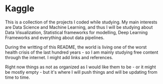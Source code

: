 # Kaggle

This is a collection of the projects I coded while studying. My main interests are Data Science and Machine Learning, and thus I will be studying about Data Visualization, Statistical frameworks for modelling, Deep Learning Frameworks and everything about data pipelines. 

During the writting of this README, the world is living one of the worst health crisis of the last hundred years - so I am mainly studying free content through the internet. I might add links and references.

Right now things as not as organized as I would like them to be - or it might be mostly empty - but it's where I will push things and will be updating from time to time.

